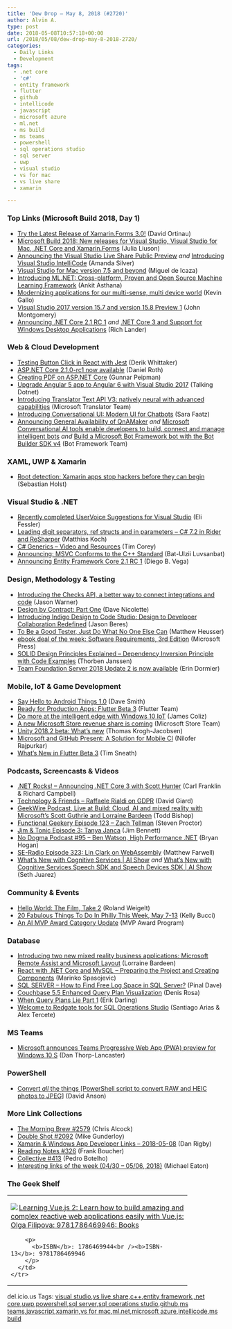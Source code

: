```yaml
---
title: 'Dew Drop – May 8, 2018 (#2720)'
author: Alvin A.
type: post
date: 2018-05-08T10:57:18+00:00
url: /2018/05/08/dew-drop-may-8-2018-2720/
categories:
  - Daily Links
  - Development
tags:
  - .net core
  - 'c#'
  - entity framework
  - flutter
  - github
  - intellicode
  - javascript
  - microsoft azure
  - ml.net
  - ms build
  - ms teams
  - powershell
  - sql operations studio
  - sql server
  - uwp
  - visual studio
  - vs for mac
  - vs live share
  - xamarin

---
```

### <a name="top"></a>Top Links (Microsoft Build 2018, Day 1)

  * <a href="https://blog.xamarin.com/xamarin-forms-3-0-released/" target="_blank">Try the Latest Release of Xamarin.Forms 3.0!</a> (David Ortinau)
  * <a href="https://blogs.msdn.microsoft.com/visualstudio/2018/05/07/microsoft-build-2018-new-releases-for-visual-studio-visual-studio-for-mac-net-core-and-xamarin-forms/" target="_blank">Microsoft Build 2018: New releases for Visual Studio, Visual Studio for Mac, .NET Core and Xamarin.Forms</a> (Julia Liuson)
  * <a href="https://code.visualstudio.com/blogs/2018/05/07/live-share-public-preview" target="_blank">Announcing the Visual Studio Live Share Public Preview</a> _and_ <a href="https://blogs.msdn.microsoft.com/visualstudio/2018/05/07/introducing-visual-studio-intellicode/" target="_blank">Introducing Visual Studio IntelliCode</a> (Amanda Silver)
  * <a href="https://blogs.msdn.microsoft.com/visualstudio/2018/05/07/visual-studio-for-mac-version-7-5-and-beyond/" target="_blank">Visual Studio for Mac version 7.5 and beyond</a> (Miguel de Icaza)
  * <a href="https://blogs.msdn.microsoft.com/dotnet/2018/05/07/introducing-ml-net-cross-platform-proven-and-open-source-machine-learning-framework/" target="_blank">Introducing ML.NET: Cross-platform, Proven and Open Source Machine Learning Framework</a> (Ankit Asthana)
  * <a href="https://blogs.windows.com/buildingapps/2018/05/07/modernizing-applications-for-our-multi-sense-multi-device-world/?WT.mc_id=DX_MVP4025064" target="_blank">Modernizing applications for our multi-sense, multi device world</a> (Kevin Gallo)
  * <a href="https://blogs.msdn.microsoft.com/visualstudio/2018/05/07/visual-studio-2017-version-15-7-and-version-15-8-preview-1/" target="_blank">Visual Studio 2017 version 15.7 and version 15.8 Preview 1</a> (John Montgomery)
  * <a href="https://blogs.msdn.microsoft.com/dotnet/2018/05/07/announcing-net-core-2-1-rc-1/" target="_blank">Announcing .NET Core 2.1 RC 1</a> _and_ <a href="https://blogs.msdn.microsoft.com/dotnet/2018/05/07/net-core-3-and-support-for-windows-desktop-applications/" target="_blank">.NET Core 3 and Support for Windows Desktop Applications</a> (Rich Lander)



### <a name="web"></a>Web & Cloud Development

  * <a href="http://feedproxy.google.com/~r/LosTechies/~3/8r2a8TtTk2M/" target="_blank">Testing Button Click in React with Jest</a> (Derik Whittaker)
  * <a href="https://blogs.msdn.microsoft.com/webdev/2018/05/07/asp-net-core-2-1-0-rc1-now-available/" target="_blank">ASP.NET Core 2.1.0-rc1 now available</a> (Daniel Roth)
  * <a href="http://gunnarpeipman.com/2018/05/aspnet-core-pdf/" target="_blank">Creating PDF on ASP.NET Core</a> (Gunnar Peipman)
  * <a href="http://www.talkingdotnet.com/upgrade-angular-5-app-angular-6-visual-studio-2017/" target="_blank">Upgrade Angular 5 app to Angular 6 with Visual Studio 2017</a> (Talking Dotnet)
  * <a href="https://blogs.msdn.microsoft.com/translation/2018/05/07/translatorv3/" target="_blank">Introducing Translator Text API V3: natively neural with advanced capabilities</a> (Microsoft Translator Team)
  * <a href="https://www.telerik.com/blogs/introducing-conversational-ui-modern-ui-for-chatbots" target="_blank">Introducing Conversational UI: Modern UI for Chatbots</a> (Sara Faatz)
  * <a href="https://blog.botframework.com/2018/05/07/announcing-general-availability-of-qnamaker/" target="_blank">Announcing General Availability of QnAMaker</a> _and_ <a href="https://blog.botframework.com/2018/05/07/microsoft-conversational-ai-tools-enable-developers-to-build-connect-and-manage-intelligent-bots/" target="_blank">Microsoft Conversational AI tools enable developers to build, connect and manage intelligent bots</a> _and_ <a href="https://blog.botframework.com/2018/05/07/build-a-microsoft-bot-framework-bot-with-the-bot-builder-sdk-v4/" target="_blank">Build a Microsoft Bot Framework bot with the Bot Builder SDK v4</a> (Bot Framework Team)



### <a name="silverlight"></a>XAML, UWP & Xamarin

  * <a href="https://www.preemptive.com/blog/article/1002-root-detection-xamarin-apps-stop-hackers-before-they-can-begin/91-dotfuscator-CE" target="_blank">Root detection: Xamarin apps stop hackers before they can begin</a> (Sebastian Holst)



### <a name="dotnet"></a>Visual Studio & .NET

  * <a href="https://blogs.msdn.microsoft.com/vcblog/2018/05/07/recently-completed-uservoice-suggestions-for-visual-studio/" target="_blank">Recently completed UserVoice Suggestions for Visual Studio</a> (Eli Fessler)
  * <a href="https://blog.jetbrains.com/dotnet/2018/05/07/leading-digit-separators-ref-structs-parameters-c-7-2-rider-resharper/" target="_blank">Leading digit separators, ref structs and in parameters – C# 7.2 in Rider and ReSharper</a> (Matthias Koch)
  * <a href="https://iamtimcorey.com/generics/" target="_blank">C# Generics – Video and Resources</a> (Tim Corey)
  * <a href="https://blogs.msdn.microsoft.com/vcblog/2018/05/07/announcing-msvc-conforms-to-the-c-standard/" target="_blank">Announcing: MSVC Conforms to the C++ Standard</a> (Bat-Ulzii Luvsanbat)
  * <a href="https://blogs.msdn.microsoft.com/dotnet/2018/05/07/announcing-entity-framework-core-2-1-rc-1/" target="_blank">Announcing Entity Framework Core 2.1 RC 1</a> (Diego B. Vega)



### <a name="design"></a>Design, Methodology & Testing

  * <a href="https://blog.github.com/2018-05-07-introducing-checks-api/" target="_blank">Introducing the Checks API, a better way to connect integrations and code</a> (Jason Warner)
  * <a href="http://feedproxy.google.com/~r/LeadingAgile/~3/8X5U6beXuyg/" target="_blank">Design by Contract: Part One</a> (Dave Nicolette)
  * <a href="https://www.infragistics.com/community/blogs/b/infragistics/posts/introducing-indigo-design-to-code-design-to-developer-collaboration-redefined" target="_blank">Introducing Indigo Design to Code Studio: Design to Developer Collaboration Redefined</a> (Jason Beres)
  * <a href="https://www.stickyminds.com/article/be-good-tester-just-do-what-no-one-else-can" target="_blank">To Be a Good Tester, Just Do What No One Else Can</a> (Matthew Heusser)
  * <a href="https://blogs.msdn.microsoft.com/microsoft_press/2018/05/07/ebook-deal-of-the-week-software-requirements-3rd-edition-2/" target="_blank">ebook deal of the week: Software Requirements, 3rd Edition</a> (Microsoft Press)
  * <a href="https://stackify.com/dependency-inversion-principle/" target="_blank">SOLID Design Principles Explained – Dependency Inversion Principle with Code Examples</a> (Thorben Janssen)
  * <a href="https://blogs.msdn.microsoft.com/devops/2018/05/07/team-foundation-server-2018-update-2-is-now-available/" target="_blank">Team Foundation Server 2018 Update 2 is now available</a> (Erin Dormier)



### <a name="mobile"></a>Mobile, IoT & Game Development

  * <a href="http://feedproxy.google.com/~r/blogspot/hsDu/~3/k8MfYgmEKG8/say-hello-to-android-things-10.html" target="_blank">Say Hello to Android Things 1.0</a> (Dave Smith)
  * <a href="http://feedproxy.google.com/~r/GDBcode/~3/0bBEcfZGuz0/ready-for-production-apps-flutter-beta-3.html" target="_blank">Ready for Production Apps: Flutter Beta 3</a> (Flutter Team)
  * <a href="http://blogs.windows.com/windowsexperience/2018/05/07/do-more-at-the-intelligent-edge-with-windows-10-iot/?WT.mc_id=DX_MVP4025064" target="_blank">Do more at the intelligent edge with Windows 10 IoT</a> (James Coliz)
  * <a href="https://blogs.windows.com/buildingapps/2018/05/07/a-new-microsoft-store-revenue-share-is-coming/?WT.mc_id=DX_MVP4025064" target="_blank">A new Microsoft Store revenue share is coming</a> (Microsoft Store Team)
  * <a href="https://blogs.unity3d.com/2018/05/07/unity-2018-2-beta-whats-new/" target="_blank">Unity 2018.2 beta: What’s new</a> (Thomas Krogh-Jacobsen)
  * <a href="https://blogs.msdn.microsoft.com/vsappcenter/microsoft-and-github-present-an-integrated-continuous-integration-and-delivery-solution-for-mobile/" target="_blank">Microsoft and GitHub Present: A Solution for Mobile CI</a> (Nilofer Rajpurkar)
  * <a href="https://medium.com/flutter-io/flutter-beta-3-7d88125245dc?source=rss----4da7dfd21a33---4" target="_blank">What’s New in Flutter Beta 3</a> (Tim Sneath)



### <a name="podcasts"></a>Podcasts, Screencasts & Videos

  * <a href="http://www.dotnetrocks.com/default.aspx?ShowNum=1543" target="_blank">.NET Rocks! &#8211; Announcing .NET Core 3 with Scott Hunter</a> (Carl Franklin & Richard Campbell)
  * <a href="http://DavidGiard.com/2018/05/07/RaffaeleRialdiOnGDPR.aspx" target="_blank">Technology & Friends &#8211; Raffaele Rialdi on GDPR</a> (David Giard)
  * <a href="https://www.geekwire.com/2018/geekwire-podcast-live-build-cloud-ai-mixed-reality-microsofts-scott-guthrie-lorraine-bardeen/" target="_blank">GeekWire Podcast, Live at Build: Cloud, AI and mixed reality with Microsoft’s Scott Guthrie and Lorraine Bardeen</a> (Todd Bishop)
  * <a href="https://www.functionalgeekery.com/episode-123-zach-tellman/" target="_blank">Functional Geekery Episode 123 – Zach Tellman</a> (Steven Proctor)
  * <a href="http://www.jimandtonic.show/3" target="_blank">Jim & Tonic Episode 3: Tanya Janca</a> (Jim Bennett)
  * <a href="http://feedproxy.google.com/~r/NoDogmaPodcast/~3/vUljrZVq-ds/" target="_blank">No Dogma Podcast #95 &#8211; Ben Watson, High Performance .NET</a> (Bryan Hogan)
  * <a href="http://feedproxy.google.com/~r/se-radio/~3/-xk9Anq9zoE/" target="_blank">SE-Radio Episode 323: Lin Clark on WebAssembly</a> (Matthew Farwell)
  * <a href="https://channel9.msdn.com/Shows/AI-Show/Whats-New-with-Cognitive-Services?WT.mc_id=DX_MVP4025064" target="_blank">What’s New with Cognitive Services | AI Show</a> _and_ <a href="https://channel9.msdn.com/Shows/AI-Show/Whats-New-with-Cognitive-Services-Speech-SDK-and-Speech-Devices-SDK?WT.mc_id=DX_MVP4025064" target="_blank">What’s New with Cognitive Services Speech SDK and Speech Devices SDK | AI Show</a> (Seth Juarez)



### <a name="events"></a>Community & Events

  * <a href="https://weblogs.asp.net/rweigelt/hello-world-the-film-take-2?WT.mc_id=DX_MVP4025064" target="_blank">Hello World: The Film, Take 2</a> (Roland Weigelt)
  * <a href="https://www.uwishunu.com/2018/05/20-fabulous-things-philly-week-may-7-13/" target="_blank">20 Fabulous Things To Do In Philly This Week, May 7-13</a> (Kelly Bucci)
  * <a href="https://blogs.msdn.microsoft.com/mvpawardprogram/2018/05/07/ai-award-category-update/" target="_blank">An AI MVP Award Category Update</a> (MVP Award Program)



### <a name="sql"></a>Database

  * <a href="http://blogs.windows.com/windowsexperience/2018/05/07/introducing-two-new-mixed-reality-business-applications-microsoft-remote-assist-and-microsoft-layout/?WT.mc_id=DX_MVP4025064" target="_blank">Introducing two new mixed reality business applications: Microsoft Remote Assist and Microsoft Layout</a> (Lorraine Bardeen)
  * <a href="https://code-maze.com/react-dot-net-core-creating-react-project/" target="_blank">React with .NET Core and MySQL – Preparing the Project and Creating Components</a> (Marinko Spasojevic)
  * <a href="https://blog.sqlauthority.com/2018/05/08/sql-server-how-to-find-free-log-space-in-sql-server/" target="_blank">SQL SERVER – How to Find Free Log Space in SQL Server?</a> (Pinal Dave)
  * <a href="https://blog.couchbase.com/couchbase-5-5-enhanced-query-plan-visualization/" target="_blank">Couchbase 5.5 Enhanced Query Plan Visualization</a> (Denis Rosa)
  * <a href="http://feedproxy.google.com/~r/BrentOzar-SqlServerDba/~3/FJYlsyytcqw/" target="_blank">When Query Plans Lie Part 1</a> (Erik Darling)
  * <a href="https://www.red-gate.com/blog/software-development/welcome-redgate-tools-sql-operations-studio" target="_blank">Welcome to Redgate tools for SQL Operations Studio</a> (Santiago Arias & Alex Tercete)



### MS Teams<a name="sp"></a>

  * <a href="http://feedproxy.google.com/~r/wmexperts/~3/rBxoL8Bw-ZY/microsoft-announces-teams-progressive-web-app-pwa-preview-windows-10-s" target="_blank">Microsoft announces Teams Progressive Web App (PWA) preview for Windows 10 S</a> (Dan Thorp-Lancaster)



### <a name="ps"></a>PowerShell

  * <a href="http://dlaa.me/blog/post/converttojpeg" target="_blank">Convert *all* the things [PowerShell script to convert RAW and HEIC photos to JPEG]</a> (David Anson)



### <a name="links"></a>More Link Collections

  * <a href="http://feedproxy.google.com/~r/ReflectivePerspective/~3/rBXT6cXrgZ4/" target="_blank">The Morning Brew #2579</a> (Chris Alcock)
  * <a href="https://afreshcup.com/home/2018/05/08/double-shot-2092.html" target="_blank">Double Shot #2092</a> (Mike Gunderloy)
  * <a href="https://links.danrigby.com/2018/05/app-developer-links-2018-05-08/" target="_blank">Xamarin & Windows App Developer Links &#8211; 2018-05-08</a> (Dan Rigby)
  * <a href="http://www.frankysnotes.com/2018/05/reading-notes-326.html" target="_blank">Reading Notes #326</a> (Frank Boucher)
  * <a href="http://feedproxy.google.com/~r/tympanus/~3/rbIYCiOYU0k/" target="_blank">Collective #413</a> (Pedro Botelho)
  * <a href="https://samestuffdifferentday.com/2018/05/07/interesting-links-of-the-week-04-30-05-06-2018/" target="_blank">Interesting links of the week (04/30 – 05/06, 2018)</a> (Michael Eaton)



### <a name="shelf"></a>The Geek Shelf

<div class="wlWriterEditableSmartContent" id="scid:7dc1bd33-94bd-46fd-a20b-0131235bcd47:8c014ed4-91c7-4993-b923-23509e573f49" style="margin: 0px; padding: 0px; float: none; display: inline;">
  <table cellspacing="0" cellpadding="2" width="400" border="0" unselectable="on">
    <tr>
      <td valign="top" width="400">
        <p>
          <a title="Learning Vue.js 2: Learn how to build amazing and complex reactive web applications easily with Vue.js: Olga Filipova: 9781786469946: Books" href="https://www.amazon.com/exec/obidos/ASIN/1786469944/amavin-20"><img data-recalc-dims="1" decoding="async" src="https://i0.wp.com/images-na.ssl-images-amazon.com/images/I/410Vu37TEEL._AC_US218_.jpg?w=660&#038;ssl=1" border="0" align="left" style="float:left" />Learning Vue.js 2: Learn how to build amazing and complex reactive web applications easily with Vue.js: Olga Filipova: 9781786469946: Books</a>
        </p>
        
        <p>
          <b>ISBN</b>: 1786469944<br /><b>ISBN-13</b>: 9781786469946
        </p>
      </td>
    </tr>
  </table>
</div>



<div class="wlWriterEditableSmartContent" id="scid:77ECF5F8-D252-44F5-B4EB-D463C5396A79:2ba2c03b-ce9e-4dd0-bc69-e5079b0bb667" style="margin: 0px; padding: 0px; float: none; display: inline;">
  del.icio.us Tags: <a href="http://del.icio.us/popular/visual+studio" rel="tag">visual studio</a>,<a href="http://del.icio.us/popular/vs+live+share" rel="tag">vs live share</a>,<a href="http://del.icio.us/popular/c%2b%2b" rel="tag">c++</a>,<a href="http://del.icio.us/popular/entity+framework" rel="tag">entity framework</a>,<a href="http://del.icio.us/popular/.net+core" rel="tag">.net core</a>,<a href="http://del.icio.us/popular/uwp" rel="tag">uwp</a>,<a href="http://del.icio.us/popular/powershell" rel="tag">powershell</a>,<a href="http://del.icio.us/popular/sql+server" rel="tag">sql server</a>,<a href="http://del.icio.us/popular/sql+operations+studio" rel="tag">sql operations studio</a>,<a href="http://del.icio.us/popular/github" rel="tag">github</a>,<a href="http://del.icio.us/popular/ms+teams" rel="tag">ms teams</a>,<a href="http://del.icio.us/popular/javascript" rel="tag">javascript</a>,<a href="http://del.icio.us/popular/xamarin" rel="tag">xamarin</a>,<a href="http://del.icio.us/popular/vs+for+mac" rel="tag">vs for mac</a>,<a href="http://del.icio.us/popular/ml.net" rel="tag">ml.net</a>,<a href="http://del.icio.us/popular/microsoft+azure" rel="tag">microsoft azure</a>,<a href="http://del.icio.us/popular/intellicode" rel="tag">intellicode</a>,<a href="http://del.icio.us/popular/ms+build" rel="tag">ms build</a>
</div>